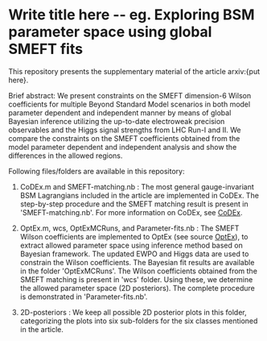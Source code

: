 # Write title here -- eg. Exploring BSM parameter space using global SMEFT fits

This repository presents the supplementary material of the article arxiv:{put here}.

Brief abstract: We present constraints on the SMEFT dimension-6 Wilson coefficients for multiple Beyond Standard Model scenarios in both model parameter dependent and independent manner by means of global Bayesian inference utilizing the up-to-date electroweak precision observables and the Higgs signal strengths from LHC Run-I and II. We compare the constraints on the SMEFT coefficients obtained from the model parameter dependent and independent analysis and show the differences in the allowed regions.

Following files/folders are available in this repository:

1. CoDEx.m and SMEFT-matching.nb :    The most general gauge-invariant BSM Lagrangians included in the article are implemented in CoDEx. The step-by-step procedure and the SMEFT matching result is present in 'SMEFT-matching.nb'. For more information on CoDEx, see [CoDEx](https://github.com/effExTeam/CoDEx-1.0.0).

2. OptEx.m, wcs, OptExMCRuns, and Parameter-fits.nb : The SMEFT Wilson coefficients are implemented to OptEx (see source [OptEx](https://github.com/FlavorIITG/OptexDocs)), to extract allowed parameter space using inference method based on Bayesian framework. The updated EWPO and Higgs data are used to constrain the Wilson coefficients. The Bayesian fit results are available in the folder 'OptExMCRuns'. The Wilson coefficients obtained from the SMEFT matching is present in 'wcs' folder. Using these, we determine the allowed parameter space (2D posteriors). The complete procedure is demonstrated in 'Parameter-fits.nb'.

3. 2D-posteriors : We keep all possible 2D posterior plots in this folder, categorizing the plots into six sub-folders for the six classes mentioned in the article.
